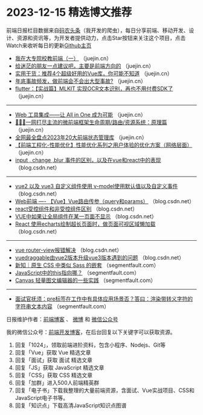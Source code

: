# 2023-12-15 精选博文推荐

前端日报栏目数据来自[码农头条](http://toutiao.qdkfweb.cn/)（我开发的爬虫），每日分享前端、移动开发、设计、资源和资讯等，为开发者提供动力，点击Star按钮来关注这个项目，点击Watch来收听每日的更新[Github主页](https://github.com/kujian/frontendDaily)
* [我在大专院校教前端（一）](https://juejin.cn/post/7312081875023101963) （juejin.cn）
* [给迷茫的朋友一点建议吧，主要是前端方向的](https://juejin.cn/post/7311932190442635299) （juejin.cn）
* [实用干货：推荐4个超级好用的Vue库，你可能不知道](https://juejin.cn/post/7311904486965084201) （juejin.cn）
* [年底事故频发，做前端会不会出大型事故?](https://juejin.cn/post/7311602153783705627) （juejin.cn）
* [flutter：【实战篇】MLKIT 实现OCR文本识别，再也不用付费SDK了](https://juejin.cn/post/7311876701909614601) （juejin.cn）

***
* [Web 工具集成——让 All in One 成为可能](https://juejin.cn/post/7311139440861462562) （juejin.cn）
* [🥇🥇🥇一网打尽主流的微前端框架生命周期/路由/资源系统：原理篇](https://juejin.cn/post/7311907901047324722) （juejin.cn）
* [全网最全盘点2023年20大前端状态管理库](https://juejin.cn/post/7310895905574092837) （juejin.cn）
* [【前端工程化-性能优化】性能优化系列之用户体验的优化方案（网络层面）](https://juejin.cn/post/7311876701910925321) （juejin.cn）
* [input , change ,blur 事件的区别，以及在vue和react中的表现](https://blog.csdn.net/weixin_46787337/article/details/134971364) （blog.csdn.net）

***
* [vue2 以及 vue3 自定义组件使用 v-model使用默认值以及自定义事件](https://blog.csdn.net/weixin_45563734/article/details/134999663) （blog.csdn.net）
* [Web前端 &#8212;- 【Vue】Vue路由传参（query和params）](https://blog.csdn.net/weixin_68854196/article/details/134975347) （blog.csdn.net）
* [react受控组件和非受控组件区别](https://blog.csdn.net/zhangwenok/article/details/134952967) （blog.csdn.net）
* [VUE中如果让全局组件在某一页面不显示](https://blog.csdn.net/qq_52799985/article/details/134973378) （blog.csdn.net）
* [React 使用echarts绘制超长页面时，做页面可视区域懒加载](https://blog.csdn.net/weixin_46395519/article/details/134970619) （blog.csdn.net）

***
* [vue router-view报错解决](https://blog.csdn.net/m0_46309087/article/details/134982690) （blog.csdn.net）
* [vuedraggable由vue2版本升级vue3版本遇到的问题](https://blog.csdn.net/LoveHaixin/article/details/134996193) （blog.csdn.net）
* [新知｜原生 CSS 中类似 Sass 的嵌套](https://segmentfault.com/a/1190000044472073) （segmentfault.com）
* [JavaScript中的this指向哪？](https://segmentfault.com/a/1190000044471907) （segmentfault.com）
* [Canvas 轻量图文编辑器的一些实践](https://segmentfault.com/a/1190000044471547) （segmentfault.com）

***
* [面试官抚须：pre标签在工作中有具体应用场景否？答曰：渲染带转义字符的字符串文本内容](https://segmentfault.com/a/1190000044471416) （segmentfault.com）

日报维护作者：[前端博客](https://qdkfweb.cn/) 、 [微博](http://weibo.com/kujian) 和 [微信公众号](https://open.weixin.qq.com/qr/code?username=caibaojian_com)

我的微信公众号：[前端开发博客](https://open.weixin.qq.com/qr/code?username=caibaojian_com)，在后台回复以下关键字可以获取资源。

1. 回复「1024」，领取前端进阶资料，包含小程序、Nodejs、Git等
2. 回复「Vue」获取 Vue 精选文章
3. 回复「面试」获取 面试 精选文章
4. 回复「JS」获取 JavaScript 精选文章
5. 回复「CSS」获取 CSS 精选文章
6. 回复「加群」进入500人前端精英群
7. 回复「电子书」下载我整理的大量前端资源，含面试、Vue实战项目、CSS和JavaScript电子书等。
8. 回复「知识点」下载高清JavaScript知识点图谱